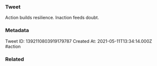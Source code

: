 ### Tweet
Action builds resilience. Inaction feeds doubt.

### Metadata
Tweet ID: 1392110803919179787
Created At: 2021-05-11T13:34:14.000Z
#action

### Related

